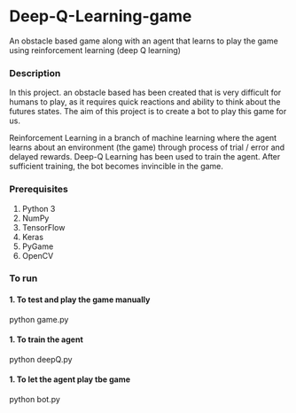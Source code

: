 # Deep-Q-Learning-game

An obstacle based game along with an agent that learns to play the game using reinforcement learning (deep Q learning)

### Description
In this project. an obstacle based has been created that is very difficult for humans to play, as it requires quick reactions and ability to think about the futures states. The aim of this project is to create a bot to play this game for us.

Reinforcement Learning in a branch of machine learning where the agent learns about an environment (the game) through process of trial / error and delayed rewards. Deep-Q Learning has been used to train the agent. After sufficient training, the bot becomes invincible in the game.

### Prerequisites

1. Python 3
1. NumPy
1. TensorFlow
1. Keras
1. PyGame
1. OpenCV

### To run

#### 1. To test and play the game manually
python game.py
#### 1. To train the agent
python deepQ.py
#### 1. To let the agent play tbe game
python bot.py
